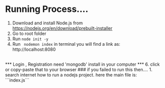 # Running Process....
1. Download and install Node.js from https://nodejs.org/en/download/prebuilt-installer
2. Go to root folder
3. Run ```node init -y```
4. Run ``` nodemon index```
in terminal you will find a link as: http://localhost:8080
<br/>
*** Login , Registration need 'mongodb' install in your computer ***
6. click or copy-paste that to your browser
### if you failed to run this then....
 1. search internet how to run a nodejs project. here the main file is:  ```index.js```

